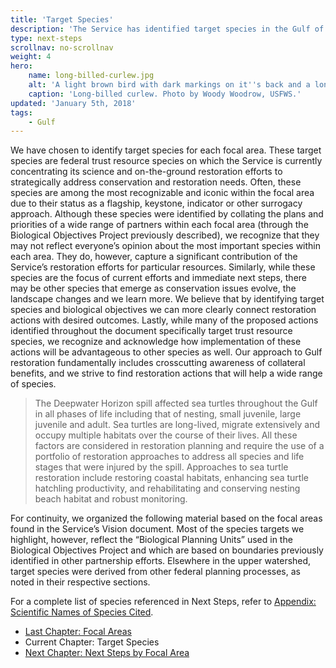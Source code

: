```yaml
---
title: 'Target Species'
description: 'The Service has identified target species in the Gulf of Mexico watershed, i.e., species on which we are currently concentrating our science and on-the-ground restoration efforts to strategically address conservation and restoration needs.'
type: next-steps
scrollnav: no-scrollnav
weight: 4
hero:
    name: long-billed-curlew.jpg
    alt: 'A light brown bird with dark markings on it''s back and a long curved beak.'
    caption: 'Long-billed curlew. Photo by Woody Woodrow, USFWS.'
updated: 'January 5th, 2018'
tags:
    - Gulf
---
```


We have chosen to identify target species for each focal area. These target species are federal trust resource species on which the Service is currently concentrating its science and on-the-ground restoration efforts to strategically address conservation and restoration needs. Often, these species are among the most recognizable and iconic within the focal area due to their status as a flagship, keystone, indicator or other surrogacy approach. Although these species were identified by collating the plans and priorities of a wide range of partners within each focal area (through the Biological Objectives Project previously described), we recognize that they may not reflect everyone’s opinion about the most important species within each area. They do, however, capture a significant contribution of the Service’s restoration efforts for particular resources. Similarly, while these species are the focus of current efforts and immediate next steps, there may be other species that emerge as conservation issues evolve, the landscape changes and we learn more. We believe that by identifying target species and biological objectives we can more clearly connect restoration actions with desired outcomes. Lastly, while many of the proposed actions identified throughout the document specifically target trust resource species, we recognize and acknowledge how implementation of these actions will be advantageous to other species as well. Our approach to Gulf restoration fundamentally includes crosscutting awareness of collateral benefits, and we strive to find restoration actions that will help a wide range of species.

>The Deepwater Horizon spill affected sea turtles throughout the Gulf in all phases of life including that of nesting, small juvenile, large juvenile and adult. Sea turtles are long-lived, migrate extensively and occupy multiple habitats over the course of their lives. All these factors are considered in restoration planning and require the use of a portfolio of restoration approaches to address all species and life stages that were injured by the spill. Approaches to sea turtle restoration include restoring coastal habitats, enhancing sea turtle hatchling productivity, and rehabilitating and conserving nesting beach habitat and robust monitoring.

For continuity, we organized the following material based on the focal areas found in the Service’s Vision document. Most of the species targets we highlight, however, reflect the “Biological Planning Units” used in the Biological Objectives Project and which are based on boundaries previously identified in other partnership efforts. Elsewhere in the upper watershed, target species were derived from other federal planning processes, as noted in their respective sections.

For a complete list of species referenced in Next Steps, refer to [Appendix: Scientific Names of Species Cited](../appendices/species).

<ul class="chapter-links">
  <li class="last-chapter"><a href="../focal-areas">Last Chapter: Focal Areas</a></li>
  <li class="current-chapter"><span>Current Chapter: Target Species</span></li>
  <li class="next-chapter"><a href="../next-steps-by-focal-area">Next Chapter: Next Steps by Focal Area</a></li>
</ul>
